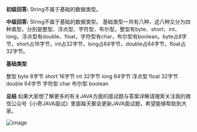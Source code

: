 **初级回答:**
String不属于基础的数据类型。

**中级回答:**
String不属于基础的数据类型。
基础类型一共有八种，这八种又分为四种类型，分别是整型、浮点型、字符型、布尔型，整型有byte、short、int、long，浮点型有double、float，字符型有char，布尔型有boolean。byte占8字节，short占16字节，int占32字节，long占64字节，double占64字节，float占32字节。

**基础类型**

整型
byte 8字节
short 16字节
int 32字节
long 64字节
浮点型
float 32字节
double 64字节
字符型
char
布尔型
boolean

**总结**
如果大家想了解更多的有关JAVA方面的面试题与答案详解请搜索关注我的微信公众号《小奇JAVA面试》里面每天都会更新JAVA面试题，希望能够帮助到大家。

![image](https://user-images.githubusercontent.com/35355940/113239948-51574180-92de-11eb-9356-92d9a6d9daef.png)
